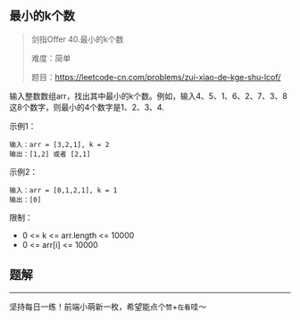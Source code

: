## 最小的k个数

> 剑指Offer 40.最小的k个数
>
> 难度：简单
>
> 题目：https://leetcode-cn.com/problems/zui-xiao-de-kge-shu-lcof/

输入整数数组arr，找出其中最小的k个数。例如，输入4、5、1、6、2、7、3、8这8个数字，则最小的4个数字是1、2、3、4.

示例1：

```
输入：arr = [3,2,1], k = 2
输出：[1,2] 或者 [2,1]
```

示例2：

```
输入：arr = [0,1,2,1], k = 1
输出：[0]
```

限制：

- 0 <= k <= arr.length <= 10000
- 0 <= arr[i] <= 10000

## 题解



****

坚持每日一练！前端小萌新一枚，希望能点个`赞`+`在看`哇～


